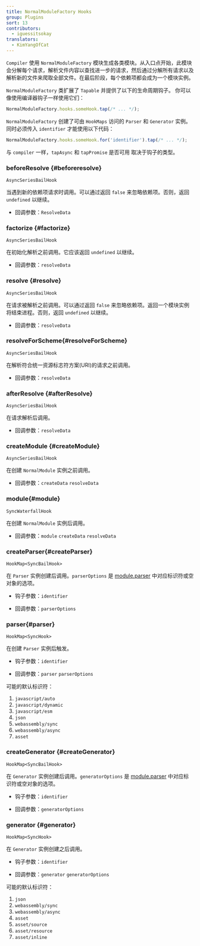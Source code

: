 ```yaml
---
title: NormalModuleFactory Hooks
group: Plugins
sort: 13
contributors:
  - iguessitsokay
translators:
  - KimYangOfCat
---
```


`Compiler` 使用 `NormalModuleFactory` 模块生成各类模块。从入口点开始，此模块会分解每个请求，解析文件内容以查找进一步的请求，然后通过分解所有请求以及解析新的文件来爬取全部文件。在最后阶段，每个依赖项都会成为一个模块实例。

`NormalModuleFactory` 类扩展了 `Tapable` 并提供了以下的生命周期钩子。 
你可以像使用编译器钩子一样使用它们：

```js
NormalModuleFactory.hooks.someHook.tap(/* ... */);
```

`NormalModuleFactory` 创建了可由 `HookMaps` 访问的 `Parser` 和 `Generator` 实例。同时必须传入 `identifier` 才能使用以下代码：

```js
NormalModuleFactory.hooks.someHook.for('identifier').tap(/* ... */);
```

与 `compiler` 一样，`tapAsync` 和 `tapPromise` 是否可用
取决于钩子的类型。

### beforeResolve {#beforeresolve}

`AsyncSeriesBailHook`

当遇到新的依赖项请求时调用。可以通过返回 `false` 来忽略依赖项。否则，返回 `undefined` 以继续。

- 回调参数：`ResolveData`

### factorize {#factorize}

`AsyncSeriesBailHook`

在初始化解析之前调用。它应该返回 `undefined` 以继续。

- 回调参数：`resolveData`

### resolve {#resolve}

`AsyncSeriesBailHook`

在请求被解析之前调用。可以通过返回 `false` 来忽略依赖项。返回一个模块实例将结束进程。否则，返回 `undefined` 以继续。

- 回调参数：`resolveData`

### resolveForScheme{#resolveForScheme}

`AsyncSeriesBailHook`

在解析符合统一资源标志符方案(URI)的请求之前调用。

- 回调参数：`resolveData`

### afterResolve {#afterResolve}

`AsyncSeriesBailHook`

在请求解析后调用。

- 回调参数：`resolveData`

### createModule {#createModule}

`AsyncSeriesBailHook`

在创建 `NormalModule` 实例之前调用。

- 回调参数：`createData` `resolveData`

### module{#module}

`SyncWaterfallHook`

在创建 `NormalModule` 实例后调用。

- 回调参数：`module` `createData` `resolveData`

### createParser{#createParser}

`HookMap<SyncBailHook>`

在 `Parser` 实例创建后调用。`parserOptions` 是 [module.parser](/configuration/module/#moduleparser) 中对应标识符或空对象的选项。

- 钩子参数：`identifier`

- 回调参数：`parserOptions`

### parser{#parser}

`HookMap<SyncHook>`

在创建 `Parser` 实例后触发。

- 钩子参数：`identifier`

- 回调参数：`parser` `parserOptions`

可能的默认标识符：

1. `javascript/auto`
2. `javascript/dynamic`
3. `javascript/esm`
4. `json`
5. `webassembly/sync`
6. `webassembly/async`
7. `asset`

### createGenerator {#createGenerator}

`HookMap<SyncBailHook>`

在 `Generator` 实例创建后调用。`generatorOptions` 是 [module.parser](/configuration/module/#modulegenerator) 中对应标识符或空对象的选项。

- 钩子参数：`identifier`

- 回调参数：`generatorOptions`

### generator {#generator}

`HookMap<SyncHook>`

在 `Generator` 实例创建之后调用。

- 钩子参数：`identifier`

- 回调参数：`generator` `generatorOptions`

可能的默认标识符：

1. `json`
2. `webassembly/sync`
3. `webassembly/async`
4. `asset`
5. `asset/source`
6. `asset/resource`
7. `asset/inline`
